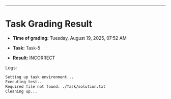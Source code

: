 
---
# Task Grading Result

- **Time of grading:** Tuesday, August 19, 2025, 07:52 AM

- **Task:** Task-5

- **Result:** INCORRECT


Logs:
```bash
Setting up task environment...
Executing test...
Required file not found: ./Task/solution.txt
Cleaning up...
```
